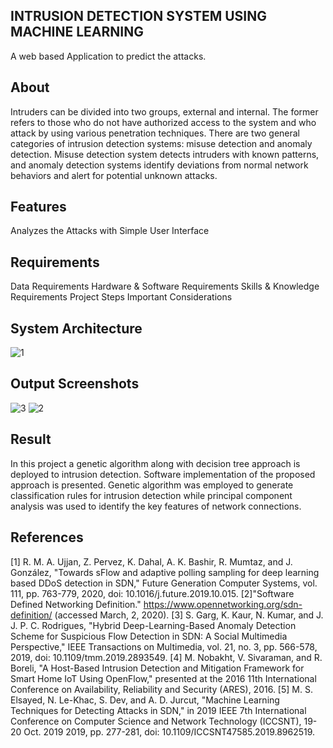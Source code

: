 ## INTRUSION DETECTION SYSTEM USING MACHINE LEARNING
A web based Application to predict the attacks.
## About
Intruders can be divided into two groups, external and internal. The former refers to those who do not have authorized access to the system and who attack by using various penetration techniques.
There are two general categories of intrusion detection systems: misuse detection and anomaly detection. Misuse detection system detects intruders with known patterns, and anomaly detection systems identify deviations from normal network behaviors and alert for potential unknown attacks.
## Features
Analyzes the Attacks with Simple User Interface
## Requirements 
Data Requirements Hardware & Software Requirements Skills & Knowledge Requirements Project Steps Important Considerations
## System Architecture
![1](https://github.com/SwethaReddy13/Intrusion-Detection-System/assets/129032832/81140ad6-0ee5-43fa-a7a6-bbe43e2a9742)
## Output Screenshots
![3](https://github.com/SwethaReddy13/Intrusion-Detection-System/assets/129032832/b6d48355-43cf-4584-a732-f4a2c4013e48)
![2](https://github.com/SwethaReddy13/Intrusion-Detection-System/assets/129032832/198d3b25-7856-4bdd-b483-287fa7ea13f8)
## Result
In this project a genetic algorithm along with decision tree approach is deployed to intrusion detection. Software implementation of the proposed approach is presented. Genetic algorithm was employed to generate classification rules for intrusion detection while principal component analysis was used to identify the key features of network connections. 
## References
[1] R. M. A. Ujjan, Z. Pervez, K. Dahal, A. K. Bashir, R. Mumtaz, and J. González, "Towards sFlow and adaptive polling sampling for deep learning based DDoS detection in SDN," Future Generation Computer Systems, vol. 111, pp. 763-779, 2020, doi: 10.1016/j.future.2019.10.015.
[2]"Software Defined Networking Definition." https://www.opennetworking.org/sdn-definition/ (accessed March, 2, 2020).
[3] S. Garg, K. Kaur, N. Kumar, and J. J. P. C. Rodrigues, "Hybrid Deep-Learning-Based Anomaly Detection Scheme for Suspicious Flow Detection in SDN: A Social Multimedia Perspective," IEEE Transactions on Multimedia, vol. 21, no. 3, pp. 566-578, 2019, doi: 10.1109/tmm.2019.2893549.
[4] M. Nobakht, V. Sivaraman, and R. Boreli, "A Host-Based Intrusion Detection and Mitigation Framework for Smart Home IoT Using OpenFlow," presented at the 2016 11th International Conference on Availability, Reliability and Security (ARES), 2016.
[5] M. S. Elsayed, N. Le-Khac, S. Dev, and A. D. Jurcut, "Machine Learning Techniques for Detecting Attacks in SDN," in 2019 IEEE 7th International Conference on Computer Science and Network Technology (ICCSNT), 19-20 Oct. 2019 2019, pp. 277-281, doi: 10.1109/ICCSNT47585.2019.8962519.

